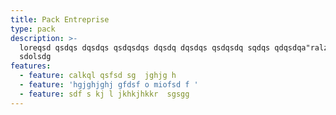 ```yaml
---
title: Pack Entreprise
type: pack
description: >-
  loreqsd qsdqs dqsdqs qsdqsdqs dqsdq dqsdqs qsdqsdq sqdqs qdqsdqa"ralzjfh
  sdolsdg 
features:
  - feature: calkql qsfsd sg  jghjg h
  - feature: 'hgjghjghj gfdsf o miofsd f '
  - feature: sdf s kj l jkhkjhkkr  sgsgg
---
```


